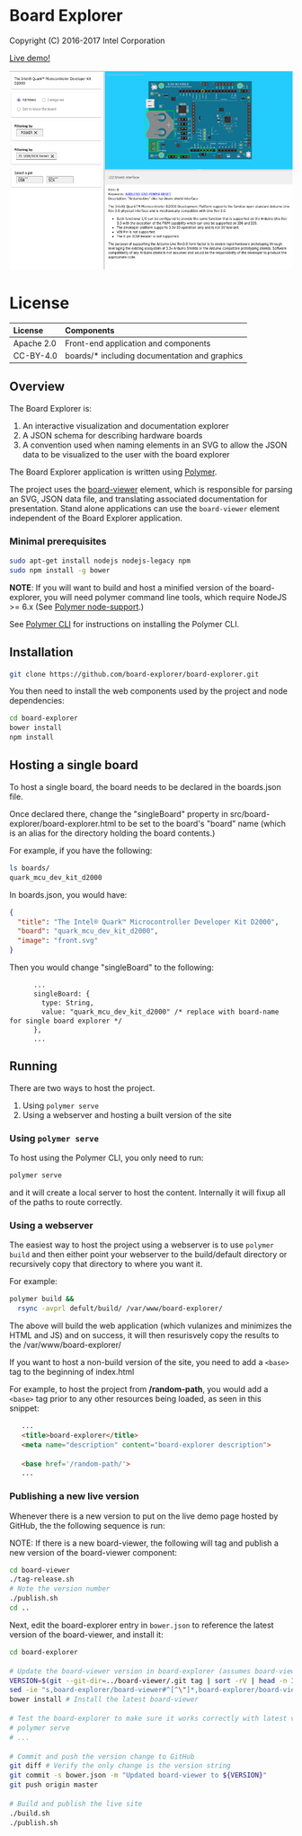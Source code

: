 # Board Explorer

Copyright (C) 2016-2017 Intel Corporation

[Live demo!](https://board-explorer.github.io/board-explorer/#quark_mcu_dev_kit_d2000)

![Board Explorer (June '17)](board-explorer.png)


# License

| License    | Components                                           |
|:-----------|:-----------------------------------------------------|
| Apache 2.0 | Front-end application and components                 |
| CC-BY-4.0  | boards/* including documentation and graphics        |


## Overview

The Board Explorer is:

1. An interactive visualization and documentation explorer
2. A JSON schema for describing hardware boards
3. A convention used when naming elements in an SVG to allow the JSON data to
   be visualized to the user with the board explorer

The Board Explorer application is written using [Polymer](https://polymer-project.org).

The project uses the [board-viewer](https://github.com/board-explorer/board-viewer) element, which is responsible for parsing
an SVG, JSON data file, and translating associated documentation for
presentation. Stand alone applications can use the `board-viewer` element
independent of the Board Explorer application.


### Minimal prerequisites

```bash
sudo apt-get install nodejs nodejs-legacy npm
sudo npm install -g bower
```

**NOTE**: If you will want to build and host a minified version of the board-explorer,
you will need polymer command line tools, which require NodeJS >= 6.x (See [Polymer 
node-support](https://www.polymer-project.org/2.0/docs/tools/node-support).)

See [Polymer CLI](https://www.polymer-project.org/2.0/docs/tools/polymer-cli) for instructions
on installing the Polymer CLI.


## Installation

```bash
git clone https://github.com/board-explorer/board-explorer.git
```

You then need to install the web components used by the project and node
dependencies:

```bash
cd board-explorer
bower install
npm install
```

## Hosting a single board

To host a single board, the board needs to be declared in the boards.json file.

Once declared there, change the "singleBoard" property in 
src/board-explorer/board-explorer.html to be set to the board's "board" 
name (which is an alias for the directory holding the board contents.)

For example, if you have the following:

```bash
ls boards/
quark_mcu_dev_kit_d2000
```

In boards.json, you would have:

```json
{
  "title": "The Intel® Quark™ Microcontroller Developer Kit D2000",
  "board": "quark_mcu_dev_kit_d2000",
  "image": "front.svg"
}
```

Then you would change "singleBoard" to the following:

```text
      ...
      singleBoard: {
        type: String,
        value: "quark_mcu_dev_kit_d2000" /* replace with board-name for single board explorer */
      },
      ...
```


## Running

There are two ways to host the project.

1. Using `polymer serve`
2. Using a webserver and hosting a built version of the site


### Using `polymer serve`

To host using the Polymer CLI, you only need to run:

```bash
polymer serve
```

and it will create a local server to host the content. Internally it will
fixup all of the paths to route correctly.


### Using a webserver

The easiest way to host the project using a webserver is to use `polymer build` 
and then either point your webserver to the build/default directory or recursively
copy that directory to where you want it.

For example:

```bash
polymer build &&
  rsync -avprl defult/build/ /var/www/board-explorer/
```

The above will build the web application (which vulanizes and minimizes the HTML and JS)
and on success, it will then resurisvely copy the results to the /var/www/board-explorer/

If you want to host a non-build version of the site, you need to add a `<base>`
tag to the beginning of index.html

For example, to host the project from **/random-path**, you would add a `<base>` tag
prior to any other resources being loaded, as seen in this snippet:

```html
   ...
   <title>board-explorer</title>
   <meta name="description" content="board-explorer description">

   <base href='/random-path/'>
   ...
```


### Publishing a new live version

Whenever there is a new version to put on the live demo page hosted by GitHub, the
the following sequence is run:

NOTE: If there is a new board-viewer, the following will tag and publish a
new version of the board-viewer component:

```bash
cd board-viewer
./tag-release.sh
# Note the version number
./publish.sh
cd ..
```

Next, edit the board-explorer entry in `bower.json` to reference the latest version
of the board-viewer, and install it:

```bash
cd board-explorer

# Update the board-viewer version in board-explorer (assumes board-viewer is in ../board-viewer)
VERSION=$(git --git-dir=../board-viewer/.git tag | sort -rV | head -n 1)
sed -ie "s,board-explorer/board-viewer#^[^\"]*,board-explorer/board-viewer#^${VERSION},g" bower.json
bower install # Install the latest board-viewer

# Test the board-explorer to make sure it works correctly with latest version
# polymer serve
# ...

# Commit and push the version change to GitHub
git diff # Verify the only change is the version string
git commit -s bower.json -m "Updated board-viewer to ${VERSION}"
git push origin master

# Build and publish the live site
./build.sh
./publish.sh
```
